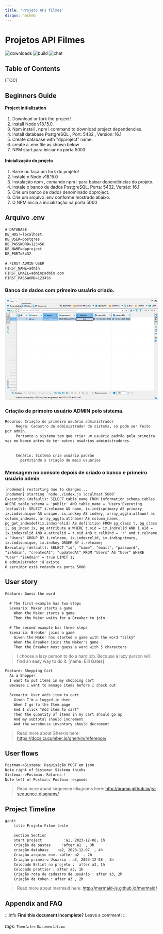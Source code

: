 ```yaml
---
title: 'Projeto API filmes'
disqus: hackmd
---
```


Projetos API Filmes
===
![downloads](https://img.shields.io/github/downloads/atom/atom/total.svg)
![build](https://img.shields.io/appveyor/ci/:user/:repo.svg)
![chat](https://img.shields.io/discord/:serverId.svg)

## Table of Contents

[TOC]

## Beginners Guide


#### Project initialization

1. Download or fork the project!
2. Install Node v18.15.0. 
3. Npm install , npm i command to download project dependencies.
4. Install database PostgreSQL , Port: 5432 , Version: 16.1
5. Create database with "dpproject" name.
6. create a .env file as shown below
6. NPM start para iniciar na porta 5000

#### Inicialização do projeto
1. Baixe ou faça um fork do projeto!
2. Instale o Node v18.15.0
3. Instalação npm , comando npm i para baixar dependências do projeto.
4. Instale o banco de dados PostgreSQL, Porta: 5432, Versão: 16.1
5. Crie um banco de dados denominado dpproject.
6. Crie um arquivo .env conforme mostrado abaixo.
6. O NPM inicia a inicialização na porta 5000

## Arquivo .env


```gherkin=
# DATABASE
DB_HOST=localhost
DB_USER=postgres
DB_PASSWORD=123456
DB_NAME=dpproject
DB_PORT=5432

# FIRST ADMIN USER 
FIRST_NAME=admin
FIRST_EMAIL=admin@admin.com
FIRST_PASSWORD=123456
```
### Banco de dados com primeiro usuário criado.
![Alt text](image.png)

### Criação de primeiro usuário ADMIN pelo sistema.

```gherkin=
Recurso: Criação do primeiro usuário administrador
     Regra: Cadastro de administrador do sistema, só pode ser feito por admin.
     Portanto o sistema tem que criar um usuário padrão pela primeira vez no banco antes de ter outros usuários administradores.
  

     Cenário: Sistema cria usuário padrão
       permitindo a criação de mais usuários
```

### Mensagem no console depois de criado o banco e primeiro usuário admin
```gherkin=
[nodemon] restarting due to changes...
[nodemon] starting `node ./index.js localhost 5000`
Executing (default): SELECT table_name FROM information_schema.tables WHERE table_schema = 'public' AND table_name = 'Users'Executing (default): SELECT i.relname AS name, ix.indisprimary AS primary, ix.indisunique AS unique, ix.indkey AS indkey, array_agg(a.attnum) as column_indexes, array_agg(a.attname) AS column_names, pg_get_indexdef(ix.indexrelid) AS definition FROM pg_class t, pg_class i, pg_index ix, pg_attribute a WHERE t.oid = ix.indrelid AND i.oid = ix.indexrelid AND a.attrelid = t.oid AND t.relkind = 'r' and t.relname = 'Users' GROUP BY i.relname, ix.indexrelid, ix.indisprimary, ix.indisunique, ix.indkey ORDER BY i.relname;
Executing (default): SELECT "id", "name", "email", "password", "isAdmin", "createdAt", "updatedAt" FROM "Users" AS "User" WHERE "User"."isAdmin" = true LIMIT 1;
O administrador já existe
O servidor está rodando na porta 5000
```

User story
---

```gherkin=
Feature: Guess the word

  # The first example has two steps
  Scenario: Maker starts a game
    When the Maker starts a game
    Then the Maker waits for a Breaker to join

  # The second example has three steps
  Scenario: Breaker joins a game
    Given the Maker has started a game with the word "silky"
    When the Breaker joins the Maker's game
    Then the Breaker must guess a word with 5 characters
```
> I choose a lazy person to do a hard job. Because a lazy person will find an easy way to do it. [name=Bill Gates]


```gherkin=
Feature: Shopping Cart
  As a Shopper
  I want to put items in my shopping cart
  Because I want to manage items before I check out

  Scenario: User adds item to cart
    Given I'm a logged-in User
    When I go to the Item page
    And I click "Add item to cart"
    Then the quantity of items in my cart should go up
    And my subtotal should increment
    And the warehouse inventory should decrement
```

> Read more about Gherkin here: https://docs.cucumber.io/gherkin/reference/

User flows
---
```sequence
Postman->Sistema: Requisição POST em json
Note right of Sistema: Sistema thinks
Sistema-->Postman: Retorna !
Note left of Postman: Postman responds
```

> Read more about sequence-diagrams here: http://bramp.github.io/js-sequence-diagrams/

Project Timeline
---
```mermaid
gantt
    title Projeto Filme teste

    section Section
    start project          :a1, 2023-12-06, 1h
    Criação de pastas     :after a1  , 3h
    criação database    :a2, 2023-12-07  , 4h
    Criação arquivo env. :after a2  , 2h
    Criação primeiro Usuario : a3, 2023-12-08 , 3h
    Colocado Eslint no projeto :  after a3, 1h
    Colocado prettier : after a3, 1h
    Criação rota de cadastro de usuário : after a3, 2h
    Criação de token : after a3 , 2h
```

> Read more about mermaid here: http://mermaid-js.github.io/mermaid/

## Appendix and FAQ

:::info
**Find this document incomplete?** Leave a comment!
:::

###### tags: `Templates` `Documentation`

